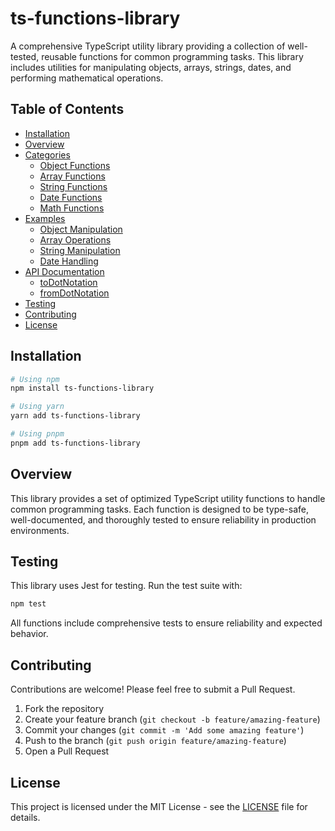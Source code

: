 # ts-functions-library

A comprehensive TypeScript utility library providing a collection of well-tested, reusable functions for common programming tasks. This library includes utilities for manipulating objects, arrays, strings, dates, and performing mathematical operations.

## Table of Contents

- [Installation](#installation)
- [Overview](#overview)
- [Categories](#categories)
  - [Object Functions](#object-functions)
  - [Array Functions](#array-functions)
  - [String Functions](#string-functions)
  - [Date Functions](#date-functions)
  - [Math Functions](#math-functions)
- [Examples](#examples)
  - [Object Manipulation](#object-manipulation)
  - [Array Operations](#array-operations)
  - [String Manipulation](#string-manipulation)
  - [Date Handling](#date-handling)
- [API Documentation](#api-documentation)
  - [toDotNotation](#todonotation)
  - [fromDotNotation](#fromdotnotation)
- [Testing](#testing)
- [Contributing](#contributing)
- [License](#license)

## Installation

```bash
# Using npm
npm install ts-functions-library

# Using yarn
yarn add ts-functions-library

# Using pnpm
pnpm add ts-functions-library
```
## Overview

This library provides a set of optimized TypeScript utility functions to handle common programming tasks. Each function is designed to be type-safe, well-documented, and thoroughly tested to ensure reliability in production environments.

## Testing

This library uses Jest for testing. Run the test suite with:

```bash
npm test
```

All functions include comprehensive tests to ensure reliability and expected behavior.

## Contributing

Contributions are welcome! Please feel free to submit a Pull Request.

1. Fork the repository
2. Create your feature branch (`git checkout -b feature/amazing-feature`)
3. Commit your changes (`git commit -m 'Add some amazing feature'`)
4. Push to the branch (`git push origin feature/amazing-feature`)
5. Open a Pull Request

## License

This project is licensed under the MIT License - see the [LICENSE](LICENSE) file for details.

